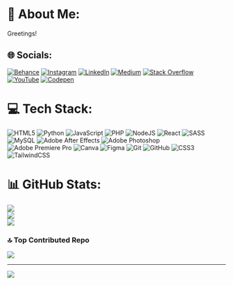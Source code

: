 # 💫 About Me:
Greetings!


## 🌐 Socials:
[![Behance](https://img.shields.io/badge/Behance-1769ff?logo=behance&logoColor=white)](https://behance.net/fromrha) [![Instagram](https://img.shields.io/badge/Instagram-%23E4405F.svg?logo=Instagram&logoColor=white)](https://instagram.com/haishinigami) [![LinkedIn](https://img.shields.io/badge/LinkedIn-%230077B5.svg?logo=linkedin&logoColor=white)](https://linkedin.com/in/rahmanhanafi) [![Medium](https://img.shields.io/badge/Medium-12100E?logo=medium&logoColor=white)](https://medium.com/@shimenjana) [![Stack Overflow](https://img.shields.io/badge/-Stackoverflow-FE7A16?logo=stack-overflow&logoColor=white)](https://stackoverflow.com/users/15386584) [![YouTube](https://img.shields.io/badge/YouTube-%23FF0000.svg?logo=YouTube&logoColor=white)](https://youtube.com/@haishinrinyoku) [![Codepen](https://img.shields.io/badge/Codepen-000000?style=for-the-badge&logo=codepen&logoColor=white)](https://codepen.io/fromrha) 

# 💻 Tech Stack:
![HTML5](https://img.shields.io/badge/html5-%23E34F26.svg?style=for-the-badge&logo=html5&logoColor=white) ![Python](https://img.shields.io/badge/python-3670A0?style=for-the-badge&logo=python&logoColor=ffdd54) ![JavaScript](https://img.shields.io/badge/javascript-%23323330.svg?style=for-the-badge&logo=javascript&logoColor=%23F7DF1E) ![PHP](https://img.shields.io/badge/php-%23777BB4.svg?style=for-the-badge&logo=php&logoColor=white) ![NodeJS](https://img.shields.io/badge/node.js-6DA55F?style=for-the-badge&logo=node.js&logoColor=white) ![React](https://img.shields.io/badge/react-%2320232a.svg?style=for-the-badge&logo=react&logoColor=%2361DAFB) ![SASS](https://img.shields.io/badge/SASS-hotpink.svg?style=for-the-badge&logo=SASS&logoColor=white) ![MySQL](https://img.shields.io/badge/mysql-4479A1.svg?style=for-the-badge&logo=mysql&logoColor=white) ![Adobe After Effects](https://img.shields.io/badge/Adobe%20After%20Effects-9999FF.svg?style=for-the-badge&logo=Adobe%20After%20Effects&logoColor=white) ![Adobe Photoshop](https://img.shields.io/badge/adobe%20photoshop-%2331A8FF.svg?style=for-the-badge&logo=adobe%20photoshop&logoColor=white) ![Adobe Premiere Pro](https://img.shields.io/badge/Adobe%20Premiere%20Pro-9999FF.svg?style=for-the-badge&logo=Adobe%20Premiere%20Pro&logoColor=white) ![Canva](https://img.shields.io/badge/Canva-%2300C4CC.svg?style=for-the-badge&logo=Canva&logoColor=white) ![Figma](https://img.shields.io/badge/figma-%23F24E1E.svg?style=for-the-badge&logo=figma&logoColor=white) ![Git](https://img.shields.io/badge/git-%23F05033.svg?style=for-the-badge&logo=git&logoColor=white) ![GitHub](https://img.shields.io/badge/github-%23121011.svg?style=for-the-badge&logo=github&logoColor=white) ![CSS3](https://img.shields.io/badge/css3-%231572B6.svg?style=for-the-badge&logo=css3&logoColor=white) ![TailwindCSS](https://img.shields.io/badge/tailwindcss-%2338B2AC.svg?style=for-the-badge&logo=tailwind-css&logoColor=white)
# 📊 GitHub Stats:
![](https://github-readme-stats.vercel.app/api?username=fromrha&theme=aura_dark&hide_border=false&include_all_commits=false&count_private=false)<br/>
![](https://github-readme-streak-stats.herokuapp.com/?user=fromrha&theme=aura_dark&hide_border=false)<br/>
![](https://github-readme-stats.vercel.app/api/top-langs/?username=fromrha&theme=aura_dark&hide_border=false&include_all_commits=false&count_private=false&layout=compact)

### 🔝 Top Contributed Repo
![](https://github-contributor-stats.vercel.app/api?username=fromrha&limit=5&theme=aura_dark&combine_all_yearly_contributions=true)

---
[![](https://visitcount.itsvg.in/api?id=fromrha&icon=0&color=13)](https://visitcount.itsvg.in)

<!-- Proudly created with GPRM ( https://gprm.itsvg.in ) -->
